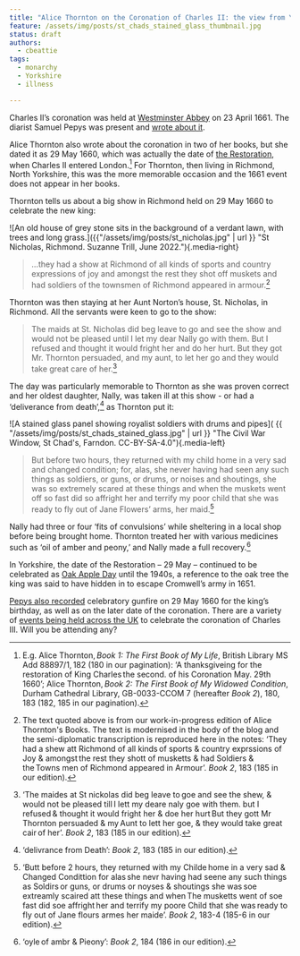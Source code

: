 ```yaml
---
title: "Alice Thornton on the Coronation of Charles II: the view from Yorkshire"
feature: /assets/img/posts/st_chads_stained_glass_thumbnail.jpg
status: draft
authors:
  - cbeattie
tags:
  - monarchy
  - Yorkshire
  - illness

---
```


Charles II’s coronation was held at [Westminster Abbey](https://www.westminster-abbey.org/abbey-commemorations/royals/charles-ii) on 23 April 1661. The diarist Samuel Pepys was present and [wrote about it](https://www.pepysdiary.com/diary/1661/04/23/).  

Alice Thornton also wrote about the coronation in two of her books, but she dated it as 29 May 1660, which was actually the date of [the Restoration](https://thornton.kdl.kcl.ac.uk/posts/blog/2022-09-12-a-house-divided/), when Charles II entered London.[^1] For Thornton, then living in Richmond, North Yorkshire, this was the more memorable occasion and the 1661 event does not appear in her books. 
 
 Thornton tells us about a big show in Richmond held on 29 May 1660 to celebrate the new king: 

 ![An old house of grey stone sits in the background of a verdant lawn, with trees and long grass.]({{"/assets/img/posts/st_nicholas.jpg" | url }} "St Nicholas, Richmond. Suzanne Trill, June 2022."){.media-right}
 
 >...they had a show at Richmond of all kinds of sports and country expressions of joy and amongst the rest they shot off muskets and had soldiers of the townsmen of Richmond appeared in armour.[^2]  

Thornton was then staying at her Aunt Norton’s house, St. Nicholas, in Richmond. All the servants were keen to go to the show:  

>The maids at St. Nicholas did beg leave to go and see the show and would not be pleased until I let my dear Nally go with them. But I refused and thought it would fright her and do her hurt. But they got Mr. Thornton persuaded, and my aunt, to let her go and they would take great care of her.[^3] 

The day was particularly memorable to Thornton as she was proven correct and her oldest daughter, Nally, was taken ill at this show - or had a ‘deliverance from death’,[^4] as Thornton put it: 

![A stained glass panel showing royalist soldiers with drums and pipes]( {{ "/assets/img/posts/st_chads_stained_glass.jpg" | url }} "The Civil War Window, St Chad's, Farndon. CC-BY-SA-4.0"){.media-left}

>But before two hours, they returned with my child home in a very sad and changed condition; for, alas, she never having had seen any such things as soldiers, or guns, or drums, or noises and shoutings, she was so extremely scared at these things and when the muskets went off so fast did so affright her and terrify my poor child that she was ready to fly out of Jane Flowers’ arms, her maid.[^5] 

Nally had three or four ‘fits of convulsions’ while sheltering in a local shop before being brought home. Thornton treated her with various medicines such as ‘oil of amber and peony,’ and Nally made a full recovery.[^6] 

In Yorkshire, the date of the Restoration – 29 May – continued to be celebrated as [Oak Apple Day](https://www.thenorthernecho.co.uk/news/6950621.national-celebration-died-living-memory/) until the 1940s, a reference to the oak tree the king was said to have hidden in to escape Cromwell’s army in 1651.  

[Pepys also recorded](https://www.pepysdiary.com/diary/1660/05/29/) celebratory gunfire on 29 May 1660 for the king’s birthday, as well as on the later date of the coronation. There are a variety of [events being held across the UK](https://coronation.gov.uk/events/ ) to celebrate the coronation of Charles III. Will you be attending any?



[^1]: E.g. Alice Thornton, *Book 1: The First Book of My Life*, British Library MS Add 88897/1, 182 (180 in our pagination): ‘A thanksgiveing for the restoration of King Charles the second. of his Coronation May. 29th 1660’; Alice Thornton, *Book 2: The First Book of My Widowed Condition*, Durham Cathedral Library, GB-0033-CCOM 7 (hereafter *Book 2*), 180, 183 (182, 185 in our pagination). 

[^2]: The text quoted above is from our work-in-progress edition of Alice Thornton's Books. The text is modernised in the body of the blog and the semi-diplomatic transcription is reproduced here in the notes: ‘They had a shew att Richmond of all kinds of sports & country exprssions of Joy & amongst the rest they shott of musketts & had Soldiers & the Towns men of Richmond appeared in Armour’. *Book 2*, 183 (185 in our edition). 

[^3]: ‘The maides at St nickolas did beg leave to goe and see the shew, & would not be pleased till I lett my deare naly goe with them. but I refused & thought it would fright her & doe her hurt But they gott Mr Thornton persuaded & my Aunt to lett her goe, & they would take great cair of her’. *Book 2*, 183 (185 in our edition). 

[^4]: ‘delivrance from Death’: *Book 2*, 183 (185 in our edition). 

[^5]: ‘Butt before 2 hours, they returned with my Childe home in a very sad & Changed Condittion for alas she nevr having had seene any such things as Soldirs or guns, or drums or noyses & shoutings she was soe extreamly scaired att these things and when The musketts went of soe fast did soe affright her and terrify my poore Child that she was ready to fly out of Jane flours armes her maide’. *Book 2*, 183-4 (185-6 in our edition). 

[^6]: ‘oyle of ambr & Pieony’: *Book 2*, 184 (186 in our edition). 

 

 

 

 